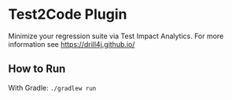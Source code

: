 # Test2Code Plugin

Minimize your regression suite via Test Impact Analytics.
For more information see https://drill4j.github.io/

## How to Run

With Gradle:
`./gradlew run`

